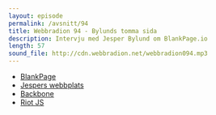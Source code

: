 ```yaml
---
layout: episode
permalink: /avsnitt/94
title: Webbradion 94 - Bylunds tomma sida
description: Intervju med Jesper Bylund om BlankPage.io
length: 57
sound_file: http://cdn.webbradion.net/webbradion094.mp3
---
```


* [BlankPage](http://blankpage.io/)
* [Jespers webbplats](http://jesperbylund.com/)
* [Backbone](http://backbonejs.org/)
* [Riot JS](https://muut.com/riotjs/)
